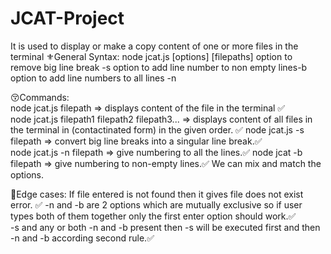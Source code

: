 # JCAT-Project
It is used to display or make a copy content of one or more files in the terminal 
⚜️General Syntax:  node jcat.js
[options] [filepaths] option to remove big line break -s 
option to add line number to non empty lines-b
option to add line numbers to all lines -n 

😚Commands:      
node jcat.js filepath => displays content of the file in the terminal ✅  
node jcat.js filepath1 filepath2 filepath3... => displays content of all files in the terminal in (contactinated form) in the given order. ✅
node jcat.js -s filepath => convert big line breaks into a singular line break.✅     
node jcat.js -n filepath => give numbering to all the lines.✅
node jcat -b filepath => give numbering to non-empty lines.✅
We can mix and match the options.

😬Edge cases:
If file entered is not found then it gives file does not exist error. ✅
-n and -b are 2 options which are mutually exclusive so if user types both of them together only the first enter option should work.✅   
-s and any or both -n and -b present then -s will be executed first and then -n and -b according second rule.✅ 
